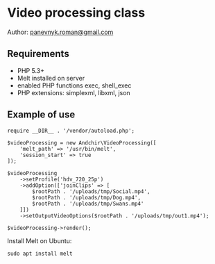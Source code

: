 Video processing class
======================

Author: <panevnyk.roman@gmail.com>

Requirements
------------
- PHP 5.3+
- Melt installed on server
- enabled PHP functions exec, shell_exec
- PHP extensions: simplexml, libxml, json

Example of use
--------------

~~~
require __DIR__ . '/vendor/autoload.php';

$videoProcessing = new Andchir\VideoProcessing([
    'melt_path' => '/usr/bin/melt',
    'session_start' => true
]);

$videoProcessing
    ->setProfile('hdv_720_25p')
    ->addOption(['joinClips' => [
        $rootPath . '/uploads/tmp/Social.mp4',
        $rootPath . '/uploads/tmp/Dog.mp4',
        $rootPath . '/uploads/tmp/Swans.mp4'
    ]])
    ->setOutputVideoOptions($rootPath . '/uploads/tmp/out1.mp4');
    
$videoProcessing->render();
~~~

Install Melt on Ubuntu:
~~~
sudo apt install melt
~~~